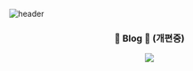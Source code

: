 ![header](https://capsule-render.vercel.app/api?type=Waving&color=gradient&height=300&section=header&text=Welcome&desc=EunSu's%20Profile%20&fontSize=70&animation=fadeIn&fontAlign=70&descAlign=80&descSize=30&fontAlignY=40)

<div align = "center"> 
 

###  📝 Blog 📝 (개편중)
<a href="https://gamjada.tistory.com/?page=1">
  <img src="https://img.shields.io/badge/Tistory-000000?style=for-the-badge&logo=Tistory&logoColor=white">
</a>

<br>
<br>
<br>

